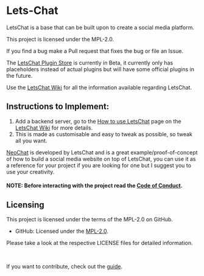 # Lets-Chat
LetsChat is a base that can be built upon to create a social media platform.

This project is licensed under the MPL-2.0. 

If you find a bug make a Pull request that fixes the bug or file an Issue.

The <a href="https://project-letschat.github.io/plugin-store/index.html">LetsChat Plugin Store</a> is currently in Beta, it currently only has placeholders instead of actual plugins but will have some official plugins in the future.

Use the <a href="https://github.com/Project-LetsChat/LetsChat/wiki/">LetsChat Wiki</a> for all the information available regarding LetsChat.

## Instructions to Implement:

1. Add a backend server, go to the <a href="https://github.com/Project-LetsChat/LetsChat/wiki/How-to-use-LetsChat/">How to use LetsChat</a> page on the <a href="https://github.com/Project-LetsChat/LetsChat/wiki/">LetsChat Wiki</a> for more details.
2. This is made as customisable and easy to tweak as possible, so tweak all you want.

<a href="https://project-letschat.github.io/NeoChat/">NeoChat</a> is developed by LetsChat and is a great example/proof-of-concept of how to build a social media website on top of LetsChat, you can use it as a reference for your project if you are looking for one but I suggest you to use your creativity.

#### NOTE: Before interacting with the project read the <a href="CODE_OF_CONDUCT.md">Code of Conduct</a>.

## Licensing

This project is licensed under the terms of the MPL-2.0 on GitHub.

- GitHub: Licensed under the [MPL-2.0](LICENSE).


Please take a look at the respective LICENSE files for detailed information.

<br>

If you want to contribute, check out the <a href="CONTRIBUTING.md">guide</a>.
